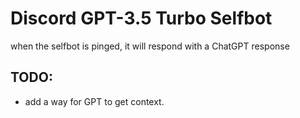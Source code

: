 # Discord GPT-3.5 Turbo Selfbot
when the selfbot is pinged, it will respond with a ChatGPT response

## TODO:
- add a way for GPT to get context.
